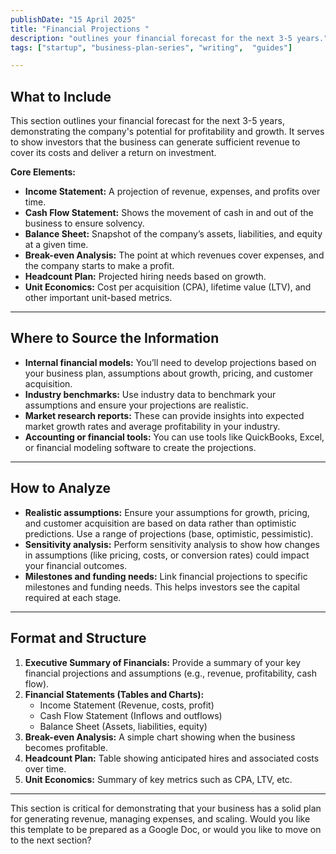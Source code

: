```yaml
---
publishDate: "15 April 2025"
title: "Financial Projections "
description: "outlines your financial forecast for the next 3-5 years."
tags: ["startup", "business-plan-series", "writing",  "guides"]

---
```




## **What to Include**
This section outlines your financial forecast for the next 3-5 years, demonstrating the company's potential for profitability and growth. It serves to show investors that the business can generate sufficient revenue to cover its costs and deliver a return on investment.

**Core Elements:**
- **Income Statement:** A projection of revenue, expenses, and profits over time.
- **Cash Flow Statement:** Shows the movement of cash in and out of the business to ensure solvency.
- **Balance Sheet:** Snapshot of the company’s assets, liabilities, and equity at a given time.
- **Break-even Analysis:** The point at which revenues cover expenses, and the company starts to make a profit.
- **Headcount Plan:** Projected hiring needs based on growth.
- **Unit Economics:** Cost per acquisition (CPA), lifetime value (LTV), and other important unit-based metrics.

---

## **Where to Source the Information**
- **Internal financial models:** You’ll need to develop projections based on your business plan, assumptions about growth, pricing, and customer acquisition.
- **Industry benchmarks:** Use industry data to benchmark your assumptions and ensure your projections are realistic.
- **Market research reports:** These can provide insights into expected market growth rates and average profitability in your industry.
- **Accounting or financial tools:** You can use tools like QuickBooks, Excel, or financial modeling software to create the projections.

---

## **How to Analyze**
- **Realistic assumptions:** Ensure your assumptions for growth, pricing, and customer acquisition are based on data rather than optimistic predictions. Use a range of projections (base, optimistic, pessimistic).
- **Sensitivity analysis:** Perform sensitivity analysis to show how changes in assumptions (like pricing, costs, or conversion rates) could impact your financial outcomes.
- **Milestones and funding needs:** Link financial projections to specific milestones and funding needs. This helps investors see the capital required at each stage.

---

## **Format and Structure**
1. **Executive Summary of Financials:** Provide a summary of your key financial projections and assumptions (e.g., revenue, profitability, cash flow).
2. **Financial Statements (Tables and Charts):**
   - Income Statement (Revenue, costs, profit)
   - Cash Flow Statement (Inflows and outflows)
   - Balance Sheet (Assets, liabilities, equity)
3. **Break-even Analysis:** A simple chart showing when the business becomes profitable.
4. **Headcount Plan:** Table showing anticipated hires and associated costs over time.
5. **Unit Economics:** Summary of key metrics such as CPA, LTV, etc.

---

This section is critical for demonstrating that your business has a solid plan for generating revenue, managing expenses, and scaling. Would you like this template to be prepared as a Google Doc, or would you like to move on to the next section?
